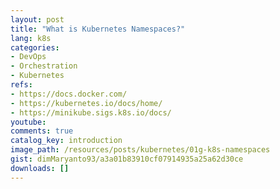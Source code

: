 ```yaml
---
layout: post
title: "What is Kubernetes Namespaces?"
lang: k8s
categories:
- DevOps
- Orchestration
- Kubernetes
refs: 
- https://docs.docker.com/
- https://kubernetes.io/docs/home/
- https://minikube.sigs.k8s.io/docs/
youtube: 
comments: true
catalog_key: introduction
image_path: /resources/posts/kubernetes/01g-k8s-namespaces
gist: dimMaryanto93/a3a01b83910cf07914935a25a62d30ce
downloads: []
---
```



